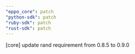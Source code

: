 ```yaml
---
"eppo_core": patch
"python-sdk": patch
"ruby-sdk": patch
"rust-sdk": patch
---
```


[core] update rand requirement from 0.8.5 to 0.9.0
